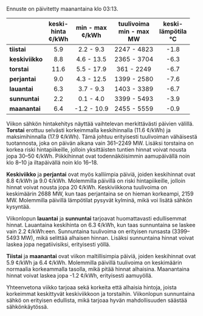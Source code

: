 Ennuste on päivitetty maanantaina klo 03:13.

|        | keski-<br>hinta<br>¢/kWh | min - max<br>¢/kWh | tuulivoima<br>min - max<br>MW | keski-<br>lämpötila<br>°C |
|:-------------|:----------------:|:----------------:|:-------------:|:-------------:|
| **tiistai**  | 5.9 | 2.2 - 9.3 | 2247 - 4823 | -1.8 |
| **keskiviikko** | 8.8 | 4.6 - 13.5 | 2365 - 3704 | -6.3 |
| **torstai** | 11.6 | 5.5 - 17.9 | 361 - 2249 | -6.7 |
| **perjantai** | 9.0 | 4.3 - 12.5 | 1399 - 2580 | -7.6 |
| **lauantai** | 6.3 | 3.7 - 9.3 | 1403 - 3389 | -6.7 |
| **sunnuntai** | 2.2 | 0.1 - 4.0 | 3399 - 5493 | -3.9 |
| **maanantai** | 6.4 | -1.2 - 10.9 | 2455 - 5559 | -0.9 |

Viikon sähkön hintakehitys näyttää vaihtelevan merkittävästi päivien välillä. **Torstai** erottuu selvästi korkeimmalla keskihinnalla (11.6 ¢/kWh) ja maksimihinnalla (17.9 ¢/kWh). Tämä johtuu erityisesti tuulivoiman vähäisestä tuotannosta, joka on päivän aikana vain 361–2249 MW. Lisäksi torstaina on korkea riski hintapiikeille, jolloin yksittäisten tuntien hinnat voivat nousta jopa 30–50 ¢/kWh. Piikkihinnat ovat todennäköisimmin aamupäivällä noin klo 8–10 ja iltapäivällä noin klo 16–18.

**Keskiviikko** ja **perjantai** ovat myös kalliimpia päiviä, joiden keskihinnat ovat 8.8 ¢/kWh ja 9.0 ¢/kWh. Molemmilla päivillä on riski hintapiikeille, jolloin hinnat voivat nousta jopa 20 ¢/kWh. Keskiviikkona tuulivoima on keskimäärin 2688 MW, kun taas perjantaina se on hieman korkeampi, 2159 MW. Molemmilla päivillä lämpötilat pysyvät kylminä, mikä voi lisätä sähkön kysyntää.

Viikonlopun **lauantai** ja **sunnuntai** tarjoavat huomattavasti edullisemmat hinnat. Lauantaina keskihinta on 6.3 ¢/kWh, kun taas sunnuntaina se laskee vain 2.2 ¢/kWh:een. Sunnuntaina tuulivoima on erityisen runsasta (3399–5493 MW), mikä selittää alhaisen hinnan. Lisäksi sunnuntaina hinnat voivat laskea jopa negatiivisiksi, erityisesti yöllä.

**Tiistai** ja **maanantai** ovat viikon maltillisimpia päiviä, joiden keskihinnat ovat 5.9 ¢/kWh ja 6.4 ¢/kWh. Molemmilla päivillä tuulivoima on keskimäärin normaalia korkeammalla tasolla, mikä pitää hinnat alhaisina. Maanantaina hinnat voivat laskea jopa -1.2 ¢/kWh, erityisesti aamuyöllä.

Yhteenvetona viikko tarjoaa sekä korkeita että alhaisia hintoja, joista korkeimmat keskittyvät keskiviikkoon ja torstaihin. Viikonlopun sunnuntaina sähkö on erityisen edullista, mikä tarjoaa hyvän mahdollisuuden säästää sähkönkäytössä.